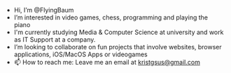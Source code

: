 - Hi, I’m @FlyingBaum
- I’m interested in video games, chess, programming and playing the piano
- I'm currently studying Media & Computer Science at university and work as IT Support at a company.
- I’m looking to collaborate on fun projects that involve websites, browser applications, iOS/MacOS Apps or videogames
- 📫 How to reach me: Leave me an email at kristgsus@gmail.com

<!---
FlyingBaum/FlyingBaum is a ✨ special ✨ repository because its `README.md` (this file) appears on your GitHub profile.
You can click the Preview link to take a look at your changes.
--->

